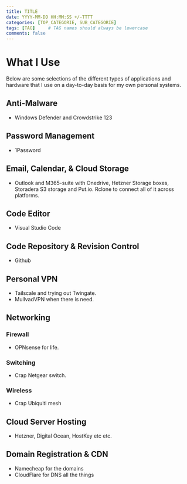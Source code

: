 ```yaml
---
title: TITLE
date: YYYY-MM-DD HH:MM:SS +/-TTTT
categories: [TOP_CATEGORIE, SUB_CATEGORIE]
tags: [TAG]     # TAG names should always be lowercase
comments: false
---
```


# What I Use

Below are some selections of the different types of applications and hardware that I use on a day-to-day basis for my own personal systems.

## Anti-Malware

* Windows Defender and Crowdstrike
123
## Password Management

* 1Password

## Email, Calendar, & Cloud Storage

* Outlook and M365-suite with Onedrive, Hetzner Storage boxes, Storadera S3 storage and Put.io. Rclone to connect all of it across platforms.

## Code Editor

* Visual Studio Code

## Code Repository & Revision Control

* Github

## Personal VPN

* Tailscale and trying out Twingate.
* MullvadVPN when there is need.

## Networking

### Firewall

* OPNsense for life.

### Switching

* Crap Netgear switch.

### Wireless

* Crap Ubiquiti mesh

## Cloud Server Hosting

* Hetzner, Digital Ocean, HostKey etc etc.

## Domain Registration & CDN

* Namecheap for the domains
* CloudFlare for DNS all the things

